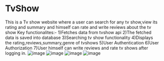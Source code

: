 # TvShow
This is a Tv show website where a user can search for any tv show,view its rating and summary and himself can rate and write reviews about the tv show
Key functionalites:-
1)Fetches data from tvshow api 
2)The fetched data is saved into database
3)Searching tv show functionality
4)Displays the rating,reviews,summary,genre of tvshows
5)User Authentication
6)User Authorization
7)User himself can write reviews and rate tv shows after logging in.
![image](https://res.cloudinary.com/dx1c8ffbg/image/upload/v1652381615/Screenshot_773_u3thut.png)
![image](https://res.cloudinary.com/dx1c8ffbg/image/upload/v1652381613/Screenshot_774_vmcouh.png)
![image](https://res.cloudinary.com/dx1c8ffbg/image/upload/v1652381612/Screenshot_775_g1aa2u.png)
![image](https://res.cloudinary.com/dx1c8ffbg/image/upload/v1652381612/Screenshot_776_pb0uam.png)
